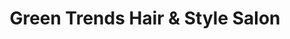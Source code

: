 ---
title: "Green Trends Hair & Style Salon"
url: /banashankari-bangalore/green-trends-hair-und-style-salon/
shop: Kosmetik
---